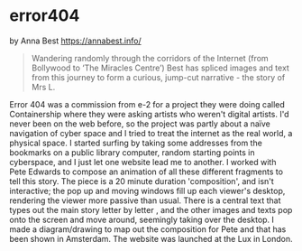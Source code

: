 error404
========

by Anna Best https://annabest.info/

> Wandering randomly through the corridors of the Internet (from
> Bollywood to &#8216;The Miracles Centre&#8217;) Best has spliced
> images and text from this journey to form a curious, jump-cut
> narrative - the story of Mrs L.

Error 404 was a commission from e-2 for a project they were doing called Containership where they were asking artists who weren't digital   artists. I'd never been on the web before, so the project was partly about a naïve navigation of cyber space and I tried to treat the internet   as the real world, a physical space. I started surfing by taking some addresses from the bookmarks on a public library computer, random   starting points in cyberspace, and I just let one website lead me to another. I worked with Pete Edwards to compose an animation of all these different fragments to tell this story. The piece is a 20 minute duration 'composition', and isn't interactive; the pop up and moving windows fill up each viewer's desktop, rendering the viewer more passive than usual. There is a central text that types out the main story letter by letter , and the other images and texts pop onto the screen and move around, seemingly taking over the desktop. I made a diagram/drawing to map out the composition for Pete and that has been shown in Amsterdam. The website was launched at the Lux in London.